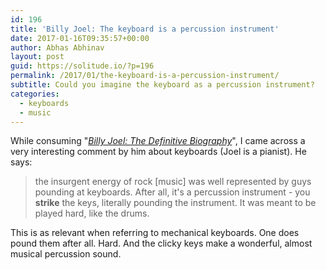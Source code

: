 ```yaml
---
id: 196
title: 'Billy Joel: The keyboard is a percussion instrument'
date: 2017-01-16T09:35:57+00:00
author: Abhas Abhinav
layout: post
guid: https://solitude.io/?p=196
permalink: /2017/01/the-keyboard-is-a-percussion-instrument/
subtitle: Could you imagine the keyboard as a percussion instrument?
categories:
  - keyboards
  - music
---
```


While consuming "<a
href="http://www.penguinrandomhouse.com/books/236036/billy-joel-by-fred-schruers/"><i>Billy
Joel: The Definitive Biography</i></a>", I came across a very interesting
comment by him about keyboards (Joel is a pianist). He says:

> the insurgent energy of rock [music] was well represented by guys pounding at
> keyboards. After all, it's a percussion instrument - you
> <strong>strike</strong> the keys, literally pounding the instrument. It was
> meant to be played hard, like the drums.

This is as relevant when referring to mechanical keyboards. One does pound them
after all. Hard. And the clicky keys make a wonderful, almost musical
percussion sound.<span style="font-size: 16px;">
